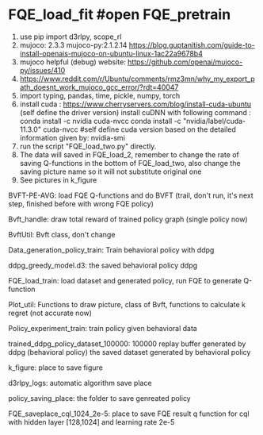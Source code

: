 # FQE_load_fit   #open FQE_pretrain
1. use pip import d3rlpy, scope_rl
2. mujoco: 2.3.3 mujoco-py:2.1.2.14  https://blog.guptanitish.com/guide-to-install-openais-mujoco-on-ubuntu-linux-1ac22a9678b4
3. mujoco helpful (debug) website: https://github.com/openai/mujoco-py/issues/410
4. https://www.reddit.com/r/Ubuntu/comments/rmz3mn/why_my_export_path_doesnt_work_mujoco_gcc_error/?rdt=40047
5. import typing, pandas, time, pickle, numpy, torch
6. install cuda : https://www.cherryservers.com/blog/install-cuda-ubuntu (self define the driver version) install cuDNN with following command :
conda install -c nvidia cuda-nvcc
conda install -c "nvidia/label/cuda-11.3.0" cuda-nvcc    #self define cuda version based on the detailed information given by:  nvidia-smi
7. run the script "FQE_load_two.py" directly.
8. The data will saved in FQE_load_2, remember to change the rate of saving Q-functions in the bottom of FQE_load_two, also change the saving picture name so it will not substitute original one
9. See pictures in k_figure


BVFT-PE-AVG:
load FQE Q-functions and do BVFT (trail, don't run, it's next step, finished before with wrong FQE policy)

Bvft_handle:
draw total reward of trained policy graph (single policy now)

BvftUtil: 
Bvft class, don't change 

Data_generation_policy_train: 
Train behavioral policy with ddpg

ddpg_greedy_model.d3: 
the saved behavioral policy ddpg

FQE_load_train: 
load dataset and generated policy, run FQE to generate Q-function 

Plot_util: 
Functions to draw picture, class of Bvft, functions to calculate k regret (not accurate now)

Policy_experiment_train:
train policy given behavioral data

trained_ddpg_policy_dataset_100000:
100000 replay buffer generated by ddpg (behavioral policy)
the saved dataset generated by behavioral policy

k_figure:
place to save figure

d3rlpy_logs:
automatic algorithm save place 

policy_saving_place:
the folder to save genreated policy 

FQE_saveplace_cql_1024_2e-5:
place to save FQE result q function for cql with hidden layer [128,1024] and learning rate 2e-5
